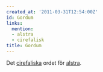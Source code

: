 ```yaml
---
created_at: '2011-03-31T12:54:00Z'
id: Gordum
links:
  mention:
  - alstra
  - cirefalisk
title: Gordum
---
```


Det [cirefaliska] ordet för [alstra].

  [cirefaliska]: cirefalisk
  [alstra]: alstra
